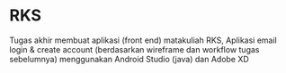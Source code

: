 # RKS
Tugas akhir membuat aplikasi (front end) matakuliah RKS,
Aplikasi email login & create account (berdasarkan wireframe dan workflow tugas sebelumnya)
menggunakan Android Studio (java) dan Adobe XD
